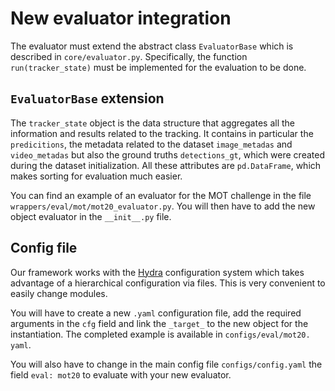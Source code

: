 # New evaluator integration

The evaluator must extend the abstract class `EvaluatorBase` which is described in `core/evaluator.py`. 
Specifically, the function `run(tracker_state)` must be implemented for the evaluation to be done.

## `EvaluatorBase` extension

The `tracker_state` object is the data structure that aggregates all the 
information and results related to the tracking. 
It contains in particular the `predicitions`, the metadata related to the 
dataset `image_metadas` and `video_metadas` but also the ground truths
`detections_gt`, which were created during the dataset initialization. 
All these attributes are `pd.DataFrame`, which makes sorting for evaluation 
much easier.

You can find an example of an evaluator for the MOT challenge in the file 
`wrappers/eval/mot/mot20_evaluator.py`. You will then have to add the new 
object evaluator in the `__init__.py` file.

## Config file

Our framework works with the [Hydra](https://hydra.cc/) configuration system which 
takes advantage of a hierarchical configuration via files. This is very convenient
to easily change modules.

You will have to create a new `.yaml` configuration file, add the required 
arguments in the `cfg` field and link the `_target_` to the new object for the 
instantiation. The completed example is available in `configs/eval/mot20.
yaml`. 

You will also have to change in the main config file `configs/config.yaml` the field
`eval: mot20` to evaluate with your new evaluator.
